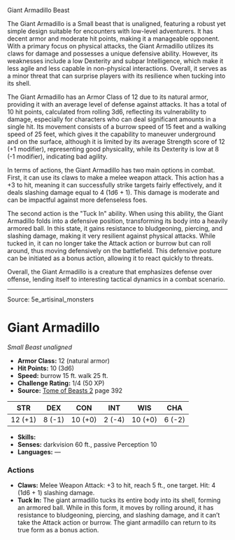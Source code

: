 <MonsterName/>Giant Armadillo</MonsterName>
<CreatureType/>Beast</CreatureType>

<summary>The Giant Armadillo is a Small beast that is unaligned, featuring a robust yet simple design suitable for encounters with low-level adventurers. It has decent armor and moderate hit points, making it a manageable opponent. With a primary focus on physical attacks, the Giant Armadillo utilizes its claws for damage and possesses a unique defensive ability. However, its weaknesses include a low Dexterity and subpar Intelligence, which make it less agile and less capable in non-physical interactions. Overall, it serves as a minor threat that can surprise players with its resilience when tucking into its shell.</summary>

<detail>

The Giant Armadillo has an Armor Class of 12 due to its natural armor, providing it with an average level of defense against attacks. It has a total of 10 hit points, calculated from rolling 3d6, reflecting its vulnerability to damage, especially for characters who can deal significant amounts in a single hit. Its movement consists of a burrow speed of 15 feet and a walking speed of 25 feet, which gives it the capability to maneuver underground and on the surface, although it is limited by its average Strength score of 12 (+1 modifier), representing good physicality, while its Dexterity is low at 8 (-1 modifier), indicating bad agility.

In terms of actions, the Giant Armadillo has two main options in combat. First, it can use its claws to make a melee weapon attack. This action has a +3 to hit, meaning it can successfully strike targets fairly effectively, and it deals slashing damage equal to 4 (1d6 + 1).  This damage is moderate and can be impactful against more defenseless foes.

The second action is the "Tuck In" ability. When using this ability, the Giant Armadillo folds into a defensive position, transforming its body into a heavily armored ball. In this state, it gains resistance to bludgeoning, piercing, and slashing damage, making it very resilient against physical attacks. While tucked in, it can no longer take the Attack action or burrow but can roll around, thus moving defensively on the battlefield. This defensive posture can be initiated as a bonus action, allowing it to react quickly to threats.

Overall, the Giant Armadillo is a creature that emphasizes defense over offense, lending itself to interesting tactical dynamics in a combat scenario.</detail>



---

Source: 5e_artisinal_monsters

# Giant Armadillo

*Small* *Beast* *unaligned*

- **Armor Class:** 12 (natural armor)
- **Hit Points:** 10 (3d6)
- **Speed:** burrow 15 ft. walk 25 ft.
- **Challenge Rating:** 1/4 (50 XP)
- **Source:** [Tome of Beasts 2](https://koboldpress.com/kpstore/product/tome-of-beasts-2-for-5th-edition) page 392

| STR | DEX | CON | INT | WIS | CHA |
| --- | --- | --- | --- | --- | --- |
| 12 (+1) | 8 (-1) | 10 (+0) | 2 (-4) | 10 (+0) | 6 (-2) |

- **Skills:** 
- **Senses:** darkvision 60 ft., passive Perception 10
- **Languages:** —

### Actions

- **Claws:** Melee Weapon Attack: +3 to hit, reach 5 ft., one target. Hit: 4 (1d6 + 1) slashing damage.
- **Tuck In:** The giant armadillo tucks its entire body into its shell, forming an armored ball. While in this form, it moves by rolling around, it has resistance to bludgeoning, piercing, and slashing damage, and it can’t take the Attack action or burrow. The giant armadillo can return to its true form as a bonus action.




